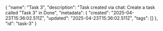{
  "name": "Task 3",
  "description": "Task created via chat: Create a task called \"Task 3\" in Done",
  "metadata": {
    "created": "2025-04-23T15:36:02.511Z",
    "updated": "2025-04-23T15:36:02.511Z",
    "tags": []
  },
  "id": "task-3"
}